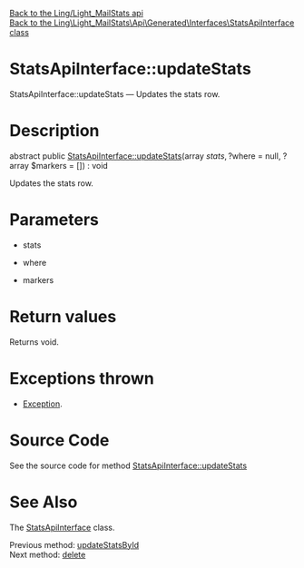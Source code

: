 [Back to the Ling/Light_MailStats api](https://github.com/lingtalfi/Light_MailStats/blob/master/doc/api/Ling/Light_MailStats.md)<br>
[Back to the Ling\Light_MailStats\Api\Generated\Interfaces\StatsApiInterface class](https://github.com/lingtalfi/Light_MailStats/blob/master/doc/api/Ling/Light_MailStats/Api/Generated/Interfaces/StatsApiInterface.md)


StatsApiInterface::updateStats
================



StatsApiInterface::updateStats — Updates the stats row.




Description
================


abstract public [StatsApiInterface::updateStats](https://github.com/lingtalfi/Light_MailStats/blob/master/doc/api/Ling/Light_MailStats/Api/Generated/Interfaces/StatsApiInterface/updateStats.md)(array $stats, ?$where = null, ?array $markers = []) : void




Updates the stats row.




Parameters
================


- stats

    

- where

    

- markers

    


Return values
================

Returns void.


Exceptions thrown
================

- [Exception](http://php.net/manual/en/class.exception.php).&nbsp;







Source Code
===========
See the source code for method [StatsApiInterface::updateStats](https://github.com/lingtalfi/Light_MailStats/blob/master/Api/Generated/Interfaces/StatsApiInterface.php#L216-L216)


See Also
================

The [StatsApiInterface](https://github.com/lingtalfi/Light_MailStats/blob/master/doc/api/Ling/Light_MailStats/Api/Generated/Interfaces/StatsApiInterface.md) class.

Previous method: [updateStatsById](https://github.com/lingtalfi/Light_MailStats/blob/master/doc/api/Ling/Light_MailStats/Api/Generated/Interfaces/StatsApiInterface/updateStatsById.md)<br>Next method: [delete](https://github.com/lingtalfi/Light_MailStats/blob/master/doc/api/Ling/Light_MailStats/Api/Generated/Interfaces/StatsApiInterface/delete.md)<br>

